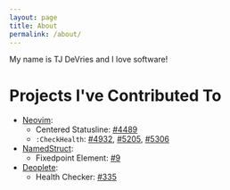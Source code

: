 ```yaml
---
layout: page
title: About
permalink: /about/
---
```


<!-- This is the base Jekyll theme. You can find out more info about customizing your Jekyll theme, as well as basic Jekyll usage documentation at [jekyllrb.com](http://jekyllrb.com/) -->

<!-- You can find the source code for the Jekyll new theme at: -->
<!-- {% include icon-github.html username="jekyll" %} / -->
<!-- [minima](https://github.com/jekyll/minima) -->

<!-- You can find the source code for Jekyll at -->
<!-- {% include icon-github.html username="jekyll" %} / -->
<!-- [jekyll](https://github.com/jekyll/jekyll) -->

My name is TJ DeVries and I love software!


# Projects I've Contributed To

- [Neovim](https://github.com/neovim/neovim):
  - Centered Statusline: [#4489](https://github.com/neovim/neovim/pull/4489)
  - `:CheckHealth`: [#4932](https://github.com/neovim/neovim/pull/4932), [#5205](https://github.com/neovim/neovim/pull/5205), [#5306](https://github.com/neovim/neovim/pull/5306)
- [NamedStruct](https://github.com/sprout42/namedstruct):
  - Fixedpoint Element: [#9](https://github.com/sprout42/NamedStruct/pull/9)
- [Deoplete](https://github.com/shougo/deoplete.nvim):
  - Health Checker: [#335](https://github.com/Shougo/deoplete.nvim/pull/335)
